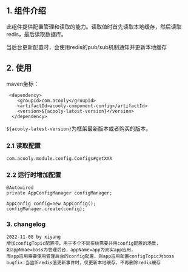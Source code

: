 <!-- title: 参数配置组件 -->
<!-- type: app -->
<!-- author: qiubo -->
<!-- date: 2019-11-06 -->
## 1. 组件介绍

此组件提供配置管理和读取的能力。读取值时首先读取本地缓存，然后读取redis，最后读取数据库。

当后台更新配置时，会使用redis的pub/sub机制通知并更新本地缓存

## 2. 使用

maven坐标：

     <dependency>
        <groupId>com.acooly</groupId>
        <artifactId>acooly-component-config</artifactId>
        <version>${acooly-latest-version}</version>
      </dependency>

`${acooly-latest-version}`为框架最新版本或者购买的版本。

### 2.1 读取配置

    com.acooly.module.config.Configs#getXXX  
       
### 2.2 运行时增加配置

    @Autowired
    private AppConfigManager configManager;
       
    AppConfig config=new AppConfig();
    configManager.create(config);

### 3. changelog
    2022-11-08 by xiyang
    增加configTopic配置项，用于多个不同系统需要共用config配置的场景，
    如appNmae=boss为管理后台，appName=app为真实app应用，
    而app应用需要使用管理后台的config配置，则app应用配置configTopic为boss
    bugfix:当监听redis值更新事件时，仅更新本地缓存，不再删除redis缓存